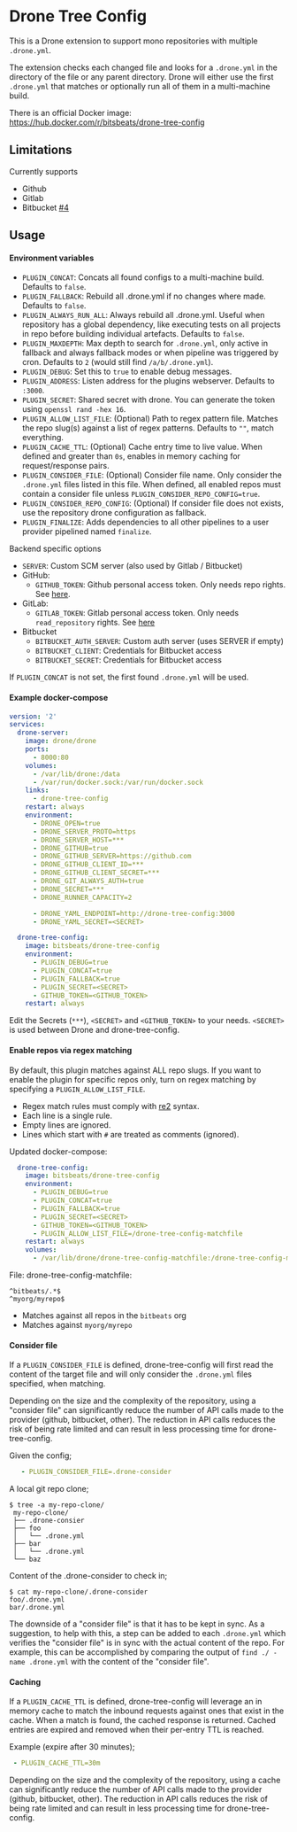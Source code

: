 # Drone Tree Config

This is a Drone extension to support mono repositories with multiple `.drone.yml`.

The extension checks each changed file and looks for a `.drone.yml` in the directory of the file or any parent directory. Drone will either use the first `.drone.yml` that matches or optionally run all of them in a multi-machine build.

There is an official Docker image: https://hub.docker.com/r/bitsbeats/drone-tree-config

## Limitations

Currently supports

* Github
* Gitlab
* Bitbucket [#4](https://github.com/bitsbeats/drone-tree-config/pull/4)

## Usage

#### Environment variables

* `PLUGIN_CONCAT`: Concats all found configs to a multi-machine build. Defaults to `false`.
* `PLUGIN_FALLBACK`: Rebuild all .drone.yml if no changes where made. Defaults to `false`.
* `PLUGIN_ALWAYS_RUN_ALL`: Always rebuild all .drone.yml. Useful when repository has a global dependency, like executing tests on all projects in repo before building individual artefacts. Defaults to `false`.
* `PLUGIN_MAXDEPTH`: Max depth to search for `.drone.yml`, only active in fallback and always fallback modes or when pipeline was triggered by cron. Defaults to `2` (would still find `/a/b/.drone.yml`).
* `PLUGIN_DEBUG`: Set this to `true` to enable debug messages.
* `PLUGIN_ADDRESS`: Listen address for the plugins webserver. Defaults to `:3000`.
* `PLUGIN_SECRET`: Shared secret with drone. You can generate the token using `openssl rand -hex 16`.
* `PLUGIN_ALLOW_LIST_FILE`: (Optional) Path to regex pattern file. Matches the repo slug(s) against a list of regex patterns. Defaults to `""`, match everything.
* `PLUGIN_CACHE_TTL`: (Optional) Cache entry time to live value. When defined and greater than `0s`, enables in memory caching for request/response pairs.
* `PLUGIN_CONSIDER_FILE`: (Optional) Consider file name. Only consider the `.drone.yml` files listed in this file. When defined, all enabled repos must contain a consider file unless `PLUGIN_CONSIDER_REPO_CONFIG=true`.
* `PLUGIN_CONSIDER_REPO_CONFIG`: (Optional) If consider file does not exists, use the repository drone configuration as fallback.
* `PLUGIN_FINALIZE`: Adds dependencies to all other pipelines to a user provider pipelined named `finalize`.

Backend specific options

* `SERVER`: Custom SCM server (also used by Gitlab / Bitbucket)
* GitHub:
  * `GITHUB_TOKEN`: Github personal access token. Only needs repo rights. See [here][1].
* GitLab:
  * `GITLAB_TOKEN`: Gitlab personal access token. Only needs `read_repository` rights. See [here][2]
* Bitbucket
  * `BITBUCKET_AUTH_SERVER`: Custom auth server (uses SERVER if empty)
  * `BITBUCKET_CLIENT`: Credentials for Bitbucket access
  * `BITBUCKET_SECRET`: Credentials for Bitbucket access

If `PLUGIN_CONCAT` is not set, the first found `.drone.yml` will be used.

#### Example docker-compose

```yaml
version: '2'
services:
  drone-server:
    image: drone/drone
    ports:
      - 8000:80
    volumes:
      - /var/lib/drone:/data
      - /var/run/docker.sock:/var/run/docker.sock
    links:
      - drone-tree-config
    restart: always
    environment:
      - DRONE_OPEN=true
      - DRONE_SERVER_PROTO=https
      - DRONE_SERVER_HOST=***
      - DRONE_GITHUB=true
      - DRONE_GITHUB_SERVER=https://github.com
      - DRONE_GITHUB_CLIENT_ID=***
      - DRONE_GITHUB_CLIENT_SECRET=***
      - DRONE_GIT_ALWAYS_AUTH=true
      - DRONE_SECRET=***
      - DRONE_RUNNER_CAPACITY=2

      - DRONE_YAML_ENDPOINT=http://drone-tree-config:3000
      - DRONE_YAML_SECRET=<SECRET>

  drone-tree-config:
    image: bitsbeats/drone-tree-config
    environment:
      - PLUGIN_DEBUG=true
      - PLUGIN_CONCAT=true
      - PLUGIN_FALLBACK=true
      - PLUGIN_SECRET=<SECRET>
      - GITHUB_TOKEN=<GITHUB_TOKEN>
    restart: always
```

Edit the Secrets (`***`), `<SECRET>` and `<GITHUB_TOKEN>` to your needs. `<SECRET>` is used between Drone and drone-tree-config.

#### Enable repos via regex matching

By default, this plugin matches against ALL repo slugs. If you want to enable the plugin for specific repos only, turn on
regex matching by specifying a `PLUGIN_ALLOW_LIST_FILE`.

* Regex match rules must comply with [re2][3] syntax.
* Each line is a single rule.
* Empty lines are ignored.
* Lines which start with `#` are treated as comments (ignored).

Updated docker-compose:

```yaml
  drone-tree-config:
    image: bitsbeats/drone-tree-config
    environment:
      - PLUGIN_DEBUG=true
      - PLUGIN_CONCAT=true
      - PLUGIN_FALLBACK=true
      - PLUGIN_SECRET=<SECRET>
      - GITHUB_TOKEN=<GITHUB_TOKEN>
      - PLUGIN_ALLOW_LIST_FILE=/drone-tree-config-matchfile
    restart: always
    volumes:
      - /var/lib/drone/drone-tree-config-matchfile:/drone-tree-config-matchfile
```

File: drone-tree-config-matchfile:

```text
^bitbeats/.*$
^myorg/myrepo$
```

* Matches against all repos in the `bitbeats` org
* Matches against `myorg/myrepo`

[1]: https://help.github.com/en/articles/creating-a-personal-access-token-for-the-command-line
[2]: https://docs.gitlab.com/ee/user/profile/personal_access_tokens.html
[3]: https://github.com/google/re2/wiki/Syntax

#### Consider file

 If a `PLUGIN_CONSIDER_FILE` is defined, drone-tree-config will first read the content of the target file and will only consider
 the `.drone.yml` files specified, when matching.

Depending on the size and the complexity of the repository, using a "consider file" can significantly reduce the number
of API calls made to the provider (github, bitbucket, other). The reduction in API calls reduces the risk of being rate
limited and can result in less processing time for drone-tree-config.

Given the config;

```yaml
   - PLUGIN_CONSIDER_FILE=.drone-consider
```

A local git repo clone;

```shell
$ tree -a my-repo-clone/
 my-repo-clone/
 ├── .drone-consier
 ├── foo
 │   └── .drone.yml
 ├── bar
 │   └── .drone.yml
 └── baz

```

Content of the .drone-consider to check in;

```shell
$ cat my-repo-clone/.drone-consider
foo/.drone.yml
bar/.drone.yml
```

The downside of a "consider file" is that it has to be kept in sync. As a suggestion, to help with this, a step can be
added to each `.drone.yml` which verifies the "consider file" is in sync with the actual content of the repo. For
example, this can be accomplished by comparing the output of `find ./ -name .drone.yml` with the content of the "consider file".

#### Caching

If a `PLUGIN_CACHE_TTL` is defined, drone-tree-config will leverage an in memory cache to match the inbound requests
against ones that exist in the cache. When a match is found, the cached response is returned. Cached entries are
expired and removed when their per-entry TTL is reached.

Example (expire after 30 minutes);
```yaml
 - PLUGIN_CACHE_TTL=30m
```

Depending on the size and the complexity of the repository, using a cache can significantly reduce the number of API
calls made to the provider (github, bitbucket, other). The reduction in API calls reduces the risk of being rate
limited and can result in less processing time for drone-tree-config.
